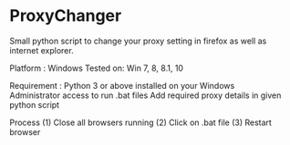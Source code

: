 # ProxyChanger
Small python script to change your proxy setting in firefox as well as internet explorer. 

Platform : Windows
Tested on: Win 7, 8, 8.1, 10

Requirement :
Python 3 or above installed on your Windows  
Administrator access to run .bat files
Add required proxy details in given python script

Process
(1) Close all browsers running
(2) Click on .bat file 
(3) Restart browser 
